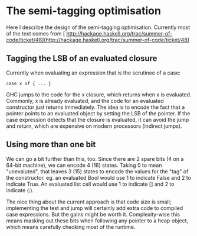 # The semi-tagging optimisation



Here I describe the design of the semi-tagging optimisation. Currently most of the text comes from [
http://hackage.haskell.org/trac/summer-of-code/ticket/48](http://hackage.haskell.org/trac/summer-of-code/ticket/48)


## Tagging the LSB of an evaluated closure



Currently when evaluating an expression that is the scrutinee of a case:


```wiki
case x of { ... }
```


GHC jumps to the code for the x closure, which returns when x is evaluated. Commonly, x is already evaluated, and the code for an evaluated constructor just returns immediately. The idea is to encode the fact that a pointer points to an evaluated object by setting the LSB of the pointer. If the case expression detects that the closure is evaluated, it can avoid the jump and return, which are expensive on modern processors (indirect jumps).


## Using more than one bit



We can go a bit further than this, too. Since there are 2 spare bits (4 on a 64-bit machine), we can encode 4 (16) states. Taking 0 to mean "unevaluted", that leaves 3 (15) states to encode the values for the "tag" of the constructor. eg. an evaluated Bool would use 1 to indicate False and 2 to indicate True. An evaluated list cell would use 1 to indicate \[\] and 2 to indicate (:).



The nice thing about the current approach is that code size is small; implementing the test and jump will certainly add extra code to compiled case expressions. But the gains might be worth it. Complexity-wise this means masking out these bits when following any pointer to a heap object, which means carefully checking most of the runtime. 


